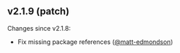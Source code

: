 ## v2.1.9 (patch)

Changes since v2.1.8:

- Fix missing package references ([@matt-edmondson](https://github.com/matt-edmondson))
